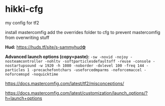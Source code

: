 # hikki-cfg
my config for tf2

install mastercomfig add the overrides folder to cfg to prevent mastercomfig from overwriting stuff

**Hud:** https://huds.tf/site/s-sammyhud✿

**Advanced launch options (copy+paste):**
```-sw -novid -nojoy -nosteamcontroller -nohltv -softparticlesdefaultoff -reuse -console -nostartupsound -w 1920 -h 1080 -noborder -dxlevel 100 -freq 144 -particles 1 -precachefontchars -useforcedmparms -noforcemaccel -noforcemspd -noquicktime```

https://docs.mastercomfig.com/latest/tf2/misconceptions/

https://docs.mastercomfig.com/latest/customization/launch_options/?h=launch+options
